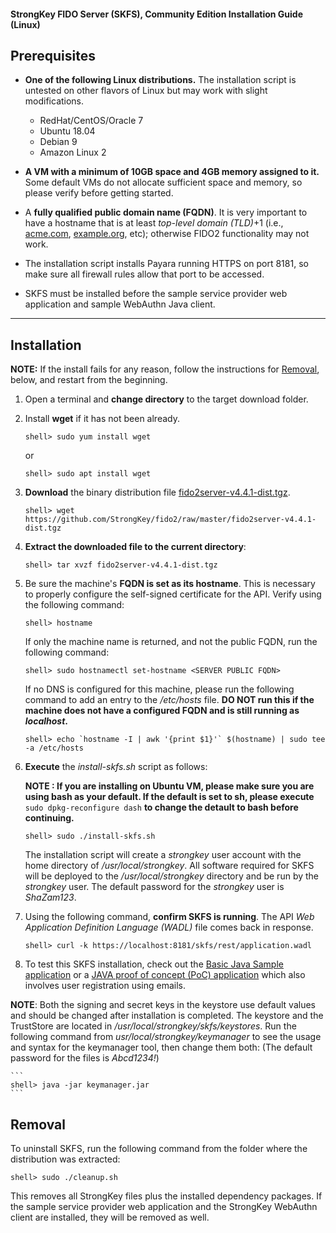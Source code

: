 #### StrongKey FIDO Server (SKFS), Community Edition Installation Guide (Linux)

## Prerequisites

-  **One of the following Linux distributions.** The installation script is untested on other flavors of Linux but may work with slight modifications.
    - RedHat/CentOS/Oracle 7
    - Ubuntu 18.04
    - Debian 9
    - Amazon Linux 2
 
-  **A VM with a minimum of 10GB space and 4GB memory assigned to it.** Some default VMs do not allocate sufficient space and memory, so please verify before getting started.

-  A **fully qualified public domain name (FQDN)**. It is very important to have a hostname that is at least _top-level domain (TLD)_+1 (i.e., [acme.com](http://acme.com), [example.org](http://example.org), etc); otherwise FIDO2 functionality may not work.

-  The installation script installs Payara running HTTPS on port 8181, so make sure all firewall rules allow that port to be accessed.

-  SKFS must be installed before the sample service provider web application and sample WebAuthn Java client.

----------------

## Installation

**NOTE:** If the install fails for any reason, follow the instructions for [Removal](#removal), below, and restart from the beginning.


1. Open a terminal and **change directory** to the target download folder.

2. Install **wget** if it has not been already.
    ```
    shell> sudo yum install wget
    ```
    or
    ```
    shell> sudo apt install wget
     ```

3.  **Download** the binary distribution file [fido2server-v4.4.1-dist.tgz](https://github.com/StrongKey/fido2/raw/master/fido2server-v4.4.1-dist.tgz).

    ```
    shell> wget https://github.com/StrongKey/fido2/raw/master/fido2server-v4.4.1-dist.tgz
    ```

4.  **Extract the downloaded file to the current directory**:

    ```
    shell> tar xvzf fido2server-v4.4.1-dist.tgz
    ```
5. Be sure the machine's **FQDN is set as its hostname**. This is necessary to properly configure the self-signed certificate for the API. Verify using the following command:

    ```
    shell> hostname
    ```

    If only the machine name is returned, and not the public FQDN, run the following command:

    ```
    shell> sudo hostnamectl set-hostname <SERVER PUBLIC FQDN>
    ```

    If no DNS is configured for this machine, please run the following command to add an entry to the _/etc/hosts_ file.
    **DO NOT run this if the machine does not have a configured FQDN and is still running as _localhost_.**

    ```
    shell> echo `hostname -I | awk '{print $1}'` $(hostname) | sudo tee -a /etc/hosts
    ```

6.  **Execute** the _install-skfs.sh_ script as follows:

    **NOTE : If you are installing on Ubuntu VM, please make sure you are using bash as your default. If the default is set to sh, please execute** `sudo dpkg-reconfigure dash` **to change the detault to bash before continuing.**
    ```
    shell> sudo ./install-skfs.sh
    ```

    The installation script will create a _strongkey_ user account with the home directory of _/usr/local/strongkey_. All software required for SKFS will be deployed to the _/usr/local/strongkey_ directory and be run by the _strongkey_ user. The default password for the _strongkey_ user is _ShaZam123_.

7. Using the following command, **confirm SKFS is running**. The API _Web Application Definition Language (WADL)_ file comes back in response.

    ```
    shell> curl -k https://localhost:8181/skfs/rest/application.wadl
    ```

8. To test this SKFS installation, check out the [Basic Java Sample application](https://github.com/StrongKey/fido2/tree/master/sampleapps/java/basic) or a [JAVA proof of concept (PoC) application](https://github.com/StrongKey/fido2/tree/master/sampleapps/java/poc) which also involves user registration using emails. 

__NOTE__: Both the signing and secret keys in the keystore use default values and should be changed after installation is completed. The keystore and the TrustStore are located in _/usr/local/strongkey/skfs/keystores_. Run the following command from _usr/local/strongkey/keymanager_ to see the usage and syntax for the keymanager tool, then change them both: (The default password for the files is _Abcd1234!_)
    
    ```
    shell> java -jar keymanager.jar
    ```

## Removal

To uninstall SKFS, run the following command from the folder where the distribution was extracted:

    
    shell> sudo ./cleanup.sh

This removes all StrongKey files plus the installed dependency packages. If the sample service provider web application and the StrongKey WebAuthn client are installed, they will be removed as well.
